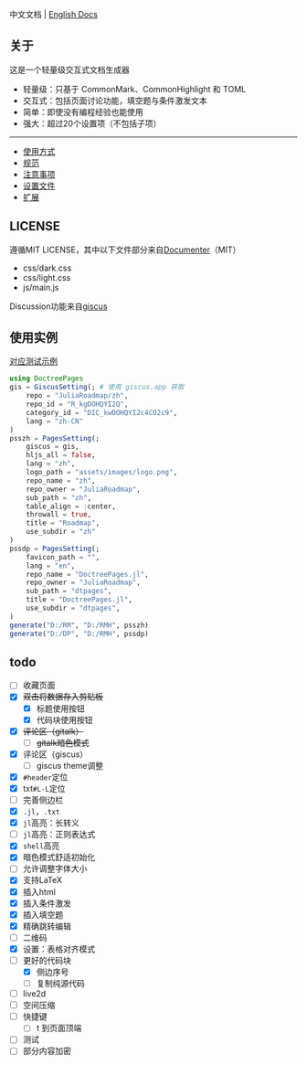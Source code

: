 中文文档 | [English Docs](README_en.md)

## 关于
这是一个轻量级交互式文档生成器
* 轻量级：只基于 CommonMark、CommonHighlight 和 TOML
* 交互式：包括页面讨论功能，填空题与条件激发文本
* 简单：即使没有编程经验也能使用
* 强大：超过20个设置项（不包括子项）

---

* [使用方式](docs/usage.md)
* [规范](docs/guidelines.md)
* [注意事项](docs/notice.md)
* [设置文件](docs/settings.md)
* [扩展](docs/extension.md)

## LICENSE
遵循MIT LICENSE，其中以下文件部分来自[Documenter](https://github.com/JuliaDocs/Documenter.jl)（MIT）
* css/dark.css
* css/light.css
* js/main.js

Discussion功能来自[giscus](https://github.com/giscus/giscus)

## 使用实例
[对应测试示例](https://juliaroadmap.github.io/docs/meta/doctest.html)
```jl
using DoctreePages
gis = GiscusSetting(; # 使用 giscus.app 获取
	repo = "JuliaRoadmap/zh",
	repo_id = "R_kgDOHQYI2Q",
	category_id = "DIC_kwDOHQYI2c4CO2c9",
	lang = "zh-CN"
)
psszh = PagesSetting(;
	giscus = gis,
	hljs_all = false,
	lang = "zh",
	logo_path = "assets/images/logo.png",
	repo_name = "zh",
	repo_owner = "JuliaRoadmap",
	sub_path = "zh",
	table_align = :center,
	throwall = true,
	title = "Roadmap",
	use_subdir = "zh"
)
pssdp = PagesSetting(;
	favicon_path = "",
	lang = "en",
	repo_name = "DoctreePages.jl",
	repo_owner = "JuliaRoadmap",
	sub_path = "dtpages",
	title = "DoctreePages.jl",
	use_subdir = "dtpages",
)
generate("D:/RM", "D:/RMH", psszh)
generate("D:/DP", "D:/RMH", pssdp)
```

## todo
- [ ] 收藏页面
- [x] ~~双击将数据存入剪贴板~~
	- [x] 标题使用按钮
	- [x] 代码块使用按钮
- [x] ~~评论区（gitalk）~~
	- [ ] ~~gitalk暗色模式~~
- [x] 评论区（giscus）
	- [ ] giscus theme调整
- [x] `#header`定位
- [x] txt`#L-L`定位
- [ ] 完善侧边栏
- [x] `.jl`，`.txt`
- [x] `jl`高亮：长转义
- [ ] `jl`高亮：正则表达式
- [x] `shell`高亮
- [x] 暗色模式舒适初始化
- [ ] 允许调整字体大小
- [x] 支持LaTeX
- [x] 插入html
- [x] 插入条件激发
- [x] 插入填空题
- [x] 精确跳转编辑
- [ ] 二维码
- [x] 设置：表格对齐模式
- [ ] 更好的代码块
	- [x] 侧边序号
	- [ ] 复制纯源代码
- [ ] live2d
- [ ] 空间压缩
- [ ] 快捷键
	- [ ] t 到页面顶端
- [ ] 测试
- [ ] 部分内容加密
